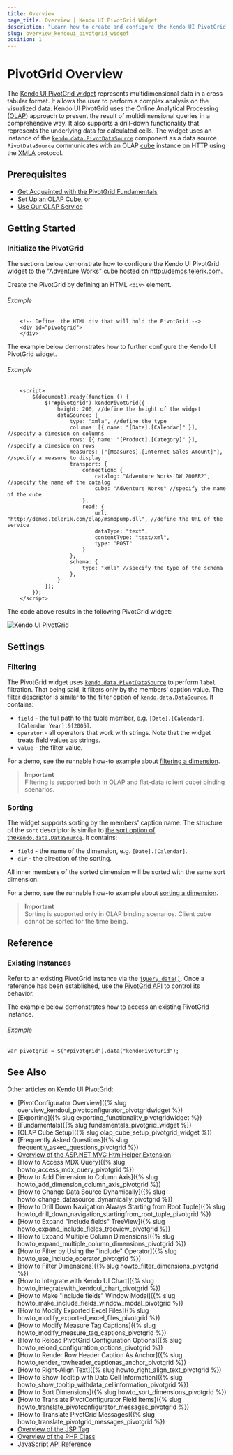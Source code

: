 ```yaml
---
title: Overview
page_title: Overview | Kendo UI PivotGrid Widget
description: "Learn how to create and configure the Kendo UI PivotGrid widget."
slug: overview_kendoui_pivotgrid_widget
position: 1
---
```


# PivotGrid Overview

The [Kendo UI PivotGrid widget](http://demos.telerik.com/kendo-ui/pivotgrid/index) represents multidimensional data in a cross-tabular format. It allows the user to perform a complex analysis on the visualized data. Kendo UI PivotGrid uses the Online Analytical Processing ([OLAP](http://en.wikipedia.org/wiki/Online_analytical_processing)) approach to present the result of multidimensional queries in a comprehensive way. It also supports a drill-down functionality that represents the underlying data for calculated cells. The widget uses an instance of the [`kendo.data.PivotDataSource`](/api/framework/pivotdatasource) component as a data source. `PivotDataSource` communicates with an OLAP [cube](http://en.wikipedia.org/wiki/OLAP_cube) instance on HTTP using the [XMLA](http://en.wikipedia.org/wiki/XML_for_Analysis) protocol.

## Prerequisites

- [Get Acquainted with the PivotGrid Fundamentals](/web/pivotgrid/fundamentals)
- [Set Up an OLAP Cube](/web/pivotgrid/olap-cube-setup), or
- [Use Our OLAP Service](http://demos.telerik.com/olap/msmdpump.dll)

## Getting Started

### Initialize the PivotGrid

The sections below demonstrate how to configure the Kendo UI PivotGrid widget to the "Adventure Works" cube hosted on http://demos.telerik.com.

Create the PivotGrid by defining an HTML `<div>` element.

###### Example

		<!-- Define	 the HTML div that will hold the PivotGrid -->
		<div id="pivotgrid">
		</div>

The example below demonstrates how to further configure the Kendo UI PivotGrid widget.

###### Example

        <script>
        	$(document).ready(function () {
            	$("#pivotgrid").kendoPivotGrid({
					height: 200, //define the height of the widget
					dataSource: {
						type: "xmla", //define the type
						columns: [{ name: "[Date].[Calendar]" }], //specify a dimesion on columns
						rows: [{ name: "[Product].[Category]" }], //specify a dimesion on rows
						measures: ["[Measures].[Internet Sales Amount]"], //specify a measure to display
						transport: {
                            connection: {
                                catalog: "Adventure Works DW 2008R2", //specify the name of the catalog
                                cube: "Adventure Works" //specify the name of the cube
                            },
                            read: {
                                url: "http://demos.telerik.com/olap/msmdpump.dll", //define the URL of the service
                                dataType: "text",
                                contentType: "text/xml",
                                type: "POST"
                            }
                        },
						schema: {
                            type: "xmla" //specify the type of the schema
                        },
					}
				});
        	});
    	</script>

The code above results in the following PivotGrid widget:

![Kendo UI PivotGrid](/images/pivotgrid.png)

## Settings

### Filtering

The PivotGrid widget uses [`kendo.data.PivotDataSource`](/api/framework/pivotdatasource) to perform `label` filtration. That being said, it filters only by the members' caption value. The filter descriptor is similar to [the filter option of `kendo.data.DataSource`](/api/javascript/data/datasource#configuration-filter). It contains:

- `field` - the full path to the tuple member, e.g. `[Date].[Calendar].[Calendar Year].&[2005]`.
- `operator` - all operators that work with strings. Note that the widget treats field values as strings.
- `value` - the filter value.

For a demo, see the runnable how-to example about [filtering a dimension](/web/pivotgrid/how-to/filter-dimension).

> **Important**  
> Filtering is supported both in OLAP and flat-data (client cube) binding scenarios.

### Sorting

The widget supports sorting by the members' caption name. The structure of the `sort` descriptor is similar to [the sort option of the`kendo.data.DataSource`](/api/javascript/data/datasource#configuration-sort). It contains:

- `field` - the name of the dimension, e.g. `[Date].[Calendar]`.
- `dir` - the direction of the sorting.

All inner members of the sorted dimension will be sorted with the same sort dimension.

For a demo, see the runnable how-to example about [sorting a dimension](/web/pivotgrid/how-to/sort-dimension).

> **Important**  
> Sorting is supported only in OLAP binding scenarios. Client cube cannot be sorted for the time being.

## Reference

### Existing Instances

Refer to an existing PivotGrid instance via the [`jQuery.data()`](http://api.jquery.com/jQuery.data/). Once a reference has been established, use the [PivotGrid API](/api/web/pivotgrid) to control its behavior.

The example below demonstrates how to access an existing PivotGrid instance.

###### Example

    var pivotgrid = $("#pivotgrid").data("kendoPivotGrid");

## See Also

Other articles on Kendo UI PivotGrid:

* [PivotConfigurator Overview]({% slug overview_kendoui_pivotconfigurator_pivotgridwidget %})
* [Exporting]({% slug exporting_functionality_pivotgridwidget %})
* [Fundamentals]({% slug fundamentals_pivotgrid_widget %})
* [OLAP Cube Setup]({% slug olap_cube_setup_pivotgrid_widget %})
* [Frequently Asked Questions]({% slug frequently_asked_questions_pivotgrid %})
* [Overview of the ASP.NET MVC HtmlHelper Extension](/aspnet-mvc/helpers/pivotgrid/overview)
* [How to Access MDX Query]({% slug howto_access_mdx_query_pivotgrid %})
* [How to Add Dimension to Column Axis]({% slug howto_add_dimension_column_axis_pivotgrid %})
* [How to Change Data Source Dynamically]({% slug howto_change_datasource_dynamically_pivotgrid %})
* [How to Drill Down Navigation Always Starting from Root Tuple]({% slug howto_drill_down_navigation_startingfrom_root_tuple_pivotgrid %})
* [How to Expand "Include fields" TreeView]({% slug howto_expand_include_fields_treeview_pivotgrid %})
* [How to Expand Multiple Column Dimensions]({% slug howto_expand_multiple_column_dimensions_pivotgrid %})
* [How to Filter by Using the "include" Operator]({% slug howto_use_include_operator_pivotgrid %})
* [How to Filter Dimensions]({% slug howto_filter_dimensions_pivotgrid %})
* [How to Integrate with Kendo UI Chart]({% slug howto_integratewith_kendoui_chart_pivotgrid %})
* [How to Make "Include fields" Window Modal]({% slug howto_make_include_fields_window_modal_pivotgrid %})
* [How to Modify Exported Excel Files]({% slug howto_modify_exported_excel_files_pivotgrid %})
* [How to Modify Measure Tag Captions]({% slug howto_modify_measure_tag_captions_pivotgrid %})
* [How to Reload PivotGrid Configuration Options]({% slug howto_reload_configuration_options_pivotgrid %})
* [How to Render Row Header Caption As Anchor]({% slug howto_render_rowheader_captionas_anchor_pivotgrid %})
* [How to Right-Align Text]({% slug howto_right_align_text_pivotgrid %})
* [How to Show Tooltip with Data Cell Information]({% slug howto_show_tooltip_withdata_cellinformation_pivotgrid %})
* [How to Sort Dimensions]({% slug howto_sort_dimensions_pivotgrid %})
* [How to Translate PivotConfigurator Field Items]({% slug howto_translate_pivotconfigurator_messages_pivotgrid %})
* [How to Translate PivotGrid Messages]({% slug howto_translate_pivotgrid_messages_pivotgrid %})
* [Overview of the JSP Tag](/jsp/tags/pivotgrid/overview)
* [Overview of the PHP Class](/php/widgets/pivotgrid/overview)
* [JavaScript API Reference](/api/javascript/ui/pivotgrid)
